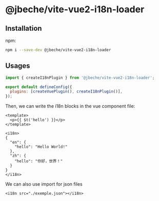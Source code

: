 # @jbeche/vite-vue2-i18n-loader

## Installation

npm:

```sh
npm i --save-dev @jbeche/vite-vue2-i18n-loader
```

## Usages

```js
import { createI18nPlugin } from '@jbeche/vite-vue2-i18n-loader';

export default defineConfig({
  plugins: [createVuePlugin(), createI18nPlugin()],
});
```

Then, we can write the i18n blocks in the vue component file:

```vue
<template>
  <p>{{ $t('hello') }}</p>
</template>

<i18n>
{
  "en": {
    "hello": "Hello World!"
  },
  "zh": {
    "hello": "你好，世界！"
  }
}
</i18n>
``` 

We can also use import for json files 
```vue
<i18n src="./exemple.json"></i18n>
```
